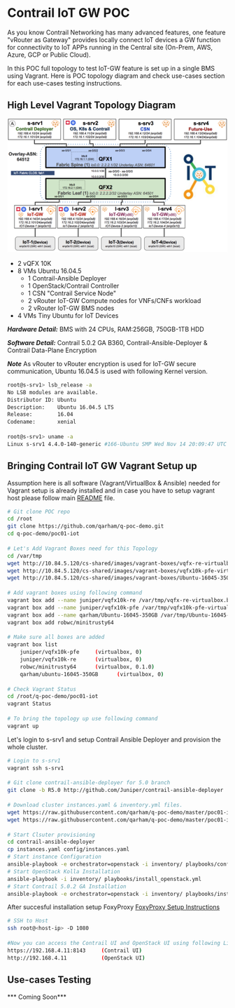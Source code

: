 # Contrail IoT GW POC

As you know Contrail Networking has many advanced features, one feature "vRouter as Gateway" provides locally connect IoT devices a GW function for connectivity to IoT APPs running in the Central site (On-Prem, AWS, Azure, GCP or Public Cloud).

In this POC full topology to test IoT-GW feature is set up in a single BMS using Vagrant. Here is POC topology diagram and check use-cases section for each use-cases testing instructions.

## High Level Vagrant Topology Diagram

![IoT-GW](images/poc-iot-gw-topology.png)

* 2 vQFX 10K
* 8 VMs Ubuntu 16.04.5
  * 1 Contrail-Ansible Deployer
  * 1 OpenStack/Contrail Controller
  * 1 CSN "Contrail Service Node"
  * 2 vRouter IoT-GW Compute nodes for VNFs/CNFs workload 
  * 2 vRouter IoT-GW BMS nodes
* 4 VMs Tiny Ubuntu for IoT Devices

***Hardware Detail:*** BMS with 24 CPUs, RAM:256GB, 750GB-1TB HDD

***Software Detail:*** Contrail 5.0.2 GA B360, Contrail-Ansible-Deployer & Contrail Data-Plane Encryption

***Note*** As vRouter to vRouter encryption is used for IoT-GW secure communication, Ubuntu 16.04.5 is used with following Kernel version.

```bash
root@s-srv1> lsb_release -a
No LSB modules are available.
Distributor ID: Ubuntu
Description:    Ubuntu 16.04.5 LTS
Release:        16.04
Codename:       xenial

root@s-srv1> uname -a
Linux s-srv1 4.4.0-140-generic #166-Ubuntu SMP Wed Nov 14 20:09:47 UTC 2018 x86_64 x86_64 x86_64 GNU/Linux

 ```

## Bringing Contrail IoT GW Vagrant Setup up

Assumption here is all software (Vagrant/VirtualBox & Ansible) needed for Vagrant setup is already installed and in case you have to setup vagrant host please follow main [README](https://qarham.github.io/cfm-vagrant) file.


```bash
# Git clone POC repo
cd /root
git clone https://github.com/qarham/q-poc-demo.git
cd q-poc-demo/poc01-iot

# Let's Add Vagrant Boxes need for this Topology
cd /var/tmp
wget http://10.84.5.120/cs-shared/images/vagrant-boxes/vqfx-re-virtualbox.box
wget http://10.84.5.120/cs-shared/images/vagrant-boxes/vqfx10k-pfe-virtualbox.box 
wget http://10.84.5.120/cs-shared/images/vagrant-boxes/Ubuntu-16045-350GB.box

# Add vagrant boxes using following command
vagrant box add --name juniper/vqfx10k-re /var/tmp/vqfx-re-virtualbox.box
vagrant box add --name juniper/vqfx10k-pfe /var/tmp/vqfx10k-pfe-virtualbox.box
vagrant box add --name qarham/Ubuntu-16045-350GB /var/tmp/Ubuntu-16045-350GB
vagrant box add robwc/minitrusty64

# Make sure all boxes are added
vagrant box list
    juniper/vqfx10k-pfe     (virtualbox, 0)
    juniper/vqfx10k-re      (virtualbox, 0)
    robwc/minitrusty64      (virtualbox, 0.1.0)
    qarham/ubuntu-16045-350GB      (virtualbox, 0)

# Check Vagrant Status
cd /root/q-poc-demo/poc01-iot
vagrant Status

# To bring the topology up use following command
vagrant up
 ```

Let's login to s-srv1 and setup Contrail Ansible Deployer and provision the whole cluster.

```bash
# Login to s-srv1
vagrant ssh s-srv1

# Git clone contrail-ansible-deployer for 5.0 branch
git clone -b R5.0 http://github.com/Juniper/contrail-ansible-deployer

# Download cluster instances.yaml & inventory.yml files.
wget https://raw.githubusercontent.com/qarham/q-poc-demo/master/poc01-iot/scripts/instances.yaml
wget https://raw.githubusercontent.com/qarham/q-poc-demo/master/poc01-iot/scripts/inventory.yml

# Start Clsuter provisioning 
cd contrail-ansible-deployer
cp instances.yaml config/instances.yaml
# Start instance Configuration
ansible-playbook -e orchestrator=openstack -i inventory/ playbooks/configure_instances.yml
# Start OpenStack Kolla Installation
ansible-playbook -i inventory/ playbooks/install_openstack.yml
# Start Contrail 5.0.2 GA Installation
ansible-playbook -e orchestrator=openstack -i inventory/ playbooks/install_contrail.yml
 ```

After succesful installation setup FoxyProxy [FoxyProxy Setup Instructions](https://qarham.github.io/cfm-vagrant/docs/FoxyProxy-Chrome-Setup.html) 

```bash
# SSH to Host 
ssh root@<host-ip> -D 1080

#Now you can access the Contrail UI and OpenStack UI using following Links
https://192.168.4.11:8143     (Contrail UI)
http://192.168.4.11           (OpenStack UI)
 ```




## Use-cases Testing

*** Coming Soon***
